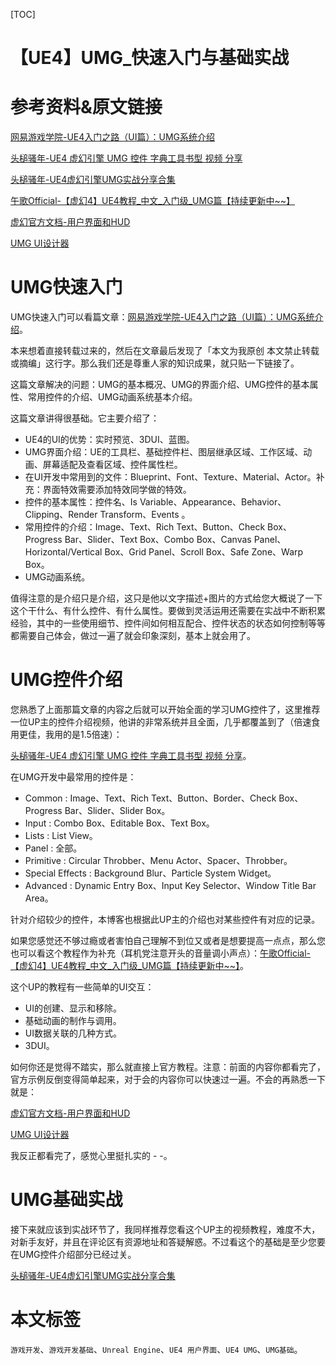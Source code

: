 [TOC]

# 【UE4】UMG_快速入门与基础实战

# 参考资料&原文链接

[网易游戏学院-UE4入门之路（UI篇）：UMG系统介绍](https://www.bilibili.com/read/cv6028158)

[头槌骚年-UE4 虚幻引擎 UMG 控件 字典工具书型 视频 分享](https://www.bilibili.com/video/BV1kT4y1L7L6)

[头槌骚年-UE4虚幻引擎UMG实战分享合集](https://www.bilibili.com/video/BV1Ly4y1i733)

[午歌Official-【虚幻4】UE4教程_中文_入门级_UMG篇【持续更新中~~】](https://www.bilibili.com/video/BV1Qi4y1u7kh)

[虚幻官方文档-用户界面和HUD](https://docs.unrealengine.com/4.26/zh-CN/InteractiveExperiences/Framework/UIAndHUD/)

[UMG UI设计器](https://docs.unrealengine.com/4.26/zh-CN/InteractiveExperiences/UMG/)

# UMG快速入门

UMG快速入门可以看篇文章：[网易游戏学院-UE4入门之路（UI篇）：UMG系统介绍](https://www.bilibili.com/read/cv6028158)。

本来想着直接转载过来的，然后在文章最后发现了「本文为我原创  本文禁止转载或摘编」这行字。那么我们还是尊重人家的知识成果，就只贴一下链接了。

这篇文章解决的问题：UMG的基本概况、UMG的界面介绍、UMG控件的基本属性、常用控件的介绍、UMG动画系统基本介绍。

这篇文章讲得很基础。它主要介绍了：

- UE4的UI的优势：实时预览、3DUI、蓝图。
- UMG界面介绍：UE的工具栏、基础控件栏、图层继承区域、工作区域、动画、屏幕适配及查看区域、控件属性栏。
- 在UI开发中常用到的文件：Blueprint、Font、Texture、Material、Actor。补充：界面特效需要添加特效同学做的特效。
- 控件的基本属性：控件名、Is Variable、Appearance、Behavior、Clipping、Render Transform、Events  。
- 常用控件的介绍：Image、Text、Rich Text、Button、Check Box、Progress Bar、Slider、Text Box、Combo Box、Canvas Panel、Horizontal/Vertical Box、Grid Panel、Scroll Box、Safe Zone、Warp Box。
- UMG动画系统。

值得注意的是介绍只是介绍，这只是他以文字描述+图片的方式给您大概说了一下这个干什么、有什么控件、有什么属性。要做到灵活运用还需要在实战中不断积累经验，其中的一些使用细节、控件间如何相互配合、控件状态的状态如何控制等等都需要自己体会，做过一遍了就会印象深刻，基本上就会用了。

# UMG控件介绍

您熟悉了上面那篇文章的内容之后就可以开始全面的学习UMG控件了，这里推荐一位UP主的控件介绍视频，他讲的非常系统并且全面，几乎都覆盖到了（倍速食用更佳，我用的是1.5倍速）：

[头槌骚年-UE4 虚幻引擎 UMG 控件 字典工具书型 视频 分享](https://www.bilibili.com/video/BV1kT4y1L7L6)。

在UMG开发中最常用的控件是：

- Common : Image、Text、Rich Text、Button、Border、Check Box、Progress Bar、Slider、Slider Box。
- Input : Combo Box、Editable Box、Text Box。
- Lists : List View。
- Panel : 全部。
- Primitive : Circular Throbber、Menu Actor、Spacer、Throbber。
- Special Effects : Background Blur、Particle System Widget。
- Advanced : Dynamic Entry Box、Input Key Selector、Window Title Bar Area。

针对介绍较少的控件，本博客也根据此UP主的介绍也对某些控件有对应的记录。

如果您感觉还不够过瘾或者害怕自己理解不到位又或者是想要提高一点点，那么您也可以看这个教程作为补充（耳机党注意开头的音量调小声点）：[午歌Official-【虚幻4】UE4教程_中文_入门级_UMG篇【持续更新中~~】](https://www.bilibili.com/video/BV1Qi4y1u7kh)。

这个UP的教程有一些简单的UI交互：

- UI的创建、显示和移除。
- 基础动画的制作与调用。
- UI数据关联的几种方式。
- 3DUI。

如何你还是觉得不踏实，那么就直接上官方教程。注意：前面的内容你都看完了，官方示例反倒变得简单起来，对于会的内容你可以快速过一遍。不会的再熟悉一下就是：

[虚幻官方文档-用户界面和HUD](https://docs.unrealengine.com/4.26/zh-CN/InteractiveExperiences/Framework/UIAndHUD/)

[UMG UI设计器](https://docs.unrealengine.com/4.26/zh-CN/InteractiveExperiences/UMG/)

我反正都看完了，感觉心里挺扎实的 - -。

# UMG基础实战

接下来就应该到实战环节了，我同样推荐您看这个UP主的视频教程，难度不大，对新手友好，并且在评论区有资源地址和答疑解惑。不过看这个的基础是至少您要在UMG控件介绍部分已经过关。

[头槌骚年-UE4虚幻引擎UMG实战分享合集](https://www.bilibili.com/video/BV1Ly4y1i733)

# 本文标签

`游戏开发`、`游戏开发基础`、`Unreal Engine`、`UE4 用户界面`、`UE4 UMG`、`UMG基础`。

